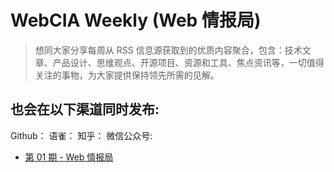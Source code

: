 # WebCIA Weekly (Web 情报局)

> 想同大家分享每周从 RSS 信息源获取到的优质内容聚合，包含：技术文章、产品设计、思维观点、开源项目、资源和工具、焦点资讯等，一切值得关注的事物，为大家提供保持领先所需的见解。

## 也会在以下渠道同时发布:

Github：
语雀：
知乎：
微信公众号:

- [第 01 期 - Web 情报局](https://webcia-weekly.vercel.app/posts/1-Web%E6%83%85%E6%8A%A5%E5%B1%80)
